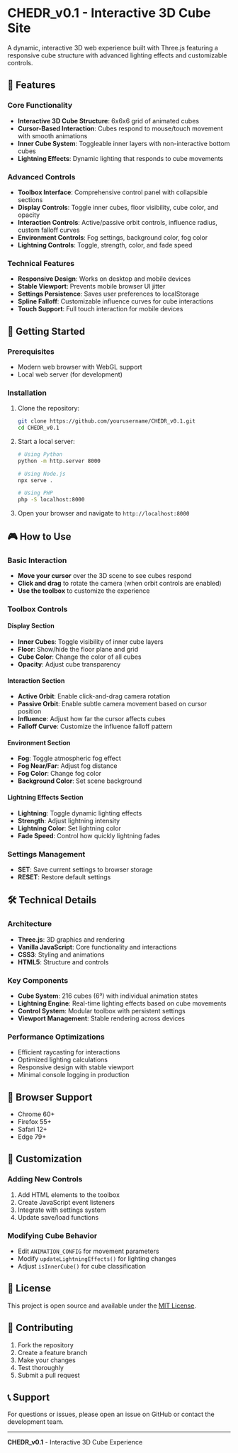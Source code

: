 # CHEDR_v0.1 - Interactive 3D Cube Site

A dynamic, interactive 3D web experience built with Three.js featuring a responsive cube structure with advanced lighting effects and customizable controls.

## 🎯 Features

### Core Functionality
- **Interactive 3D Cube Structure**: 6x6x6 grid of animated cubes
- **Cursor-Based Interaction**: Cubes respond to mouse/touch movement with smooth animations
- **Inner Cube System**: Toggleable inner layers with non-interactive bottom cubes
- **Lightning Effects**: Dynamic lighting that responds to cube movements

### Advanced Controls
- **Toolbox Interface**: Comprehensive control panel with collapsible sections
- **Display Controls**: Toggle inner cubes, floor visibility, cube color, and opacity
- **Interaction Controls**: Active/passive orbit controls, influence radius, custom falloff curves
- **Environment Controls**: Fog settings, background color, fog color
- **Lightning Controls**: Toggle, strength, color, and fade speed

### Technical Features
- **Responsive Design**: Works on desktop and mobile devices
- **Stable Viewport**: Prevents mobile browser UI jitter
- **Settings Persistence**: Saves user preferences to localStorage
- **Spline Falloff**: Customizable influence curves for cube interactions
- **Touch Support**: Full touch interaction for mobile devices

## 🚀 Getting Started

### Prerequisites
- Modern web browser with WebGL support
- Local web server (for development)

### Installation
1. Clone the repository:
   ```bash
   git clone https://github.com/yourusername/CHEDR_v0.1.git
   cd CHEDR_v0.1
   ```

2. Start a local server:
   ```bash
   # Using Python
   python -m http.server 8000
   
   # Using Node.js
   npx serve .
   
   # Using PHP
   php -S localhost:8000
   ```

3. Open your browser and navigate to `http://localhost:8000`

## 🎮 How to Use

### Basic Interaction
- **Move your cursor** over the 3D scene to see cubes respond
- **Click and drag** to rotate the camera (when orbit controls are enabled)
- **Use the toolbox** to customize the experience

### Toolbox Controls

#### Display Section
- **Inner Cubes**: Toggle visibility of inner cube layers
- **Floor**: Show/hide the floor plane and grid
- **Cube Color**: Change the color of all cubes
- **Opacity**: Adjust cube transparency

#### Interaction Section
- **Active Orbit**: Enable click-and-drag camera rotation
- **Passive Orbit**: Enable subtle camera movement based on cursor position
- **Influence**: Adjust how far the cursor affects cubes
- **Falloff Curve**: Customize the influence falloff pattern

#### Environment Section
- **Fog**: Toggle atmospheric fog effect
- **Fog Near/Far**: Adjust fog distance
- **Fog Color**: Change fog color
- **Background Color**: Set scene background

#### Lightning Effects Section
- **Lightning**: Toggle dynamic lighting effects
- **Strength**: Adjust lightning intensity
- **Lightning Color**: Set lightning color
- **Fade Speed**: Control how quickly lightning fades

### Settings Management
- **SET**: Save current settings to browser storage
- **RESET**: Restore default settings

## 🛠️ Technical Details

### Architecture
- **Three.js**: 3D graphics and rendering
- **Vanilla JavaScript**: Core functionality and interactions
- **CSS3**: Styling and animations
- **HTML5**: Structure and controls

### Key Components
- **Cube System**: 216 cubes (6³) with individual animation states
- **Lightning Engine**: Real-time lighting effects based on cube movements
- **Control System**: Modular toolbox with persistent settings
- **Viewport Management**: Stable rendering across devices

### Performance Optimizations
- Efficient raycasting for interactions
- Optimized lighting calculations
- Responsive design with stable viewport
- Minimal console logging in production

## 📱 Browser Support
- Chrome 60+
- Firefox 55+
- Safari 12+
- Edge 79+

## 🎨 Customization

### Adding New Controls
1. Add HTML elements to the toolbox
2. Create JavaScript event listeners
3. Integrate with settings system
4. Update save/load functions

### Modifying Cube Behavior
- Edit `ANIMATION_CONFIG` for movement parameters
- Modify `updateLightningEffects()` for lighting changes
- Adjust `isInnerCube()` for cube classification

## 📄 License

This project is open source and available under the [MIT License](LICENSE).

## 🤝 Contributing

1. Fork the repository
2. Create a feature branch
3. Make your changes
4. Test thoroughly
5. Submit a pull request

## 📞 Support

For questions or issues, please open an issue on GitHub or contact the development team.

---

**CHEDR_v0.1** - Interactive 3D Cube Experience 